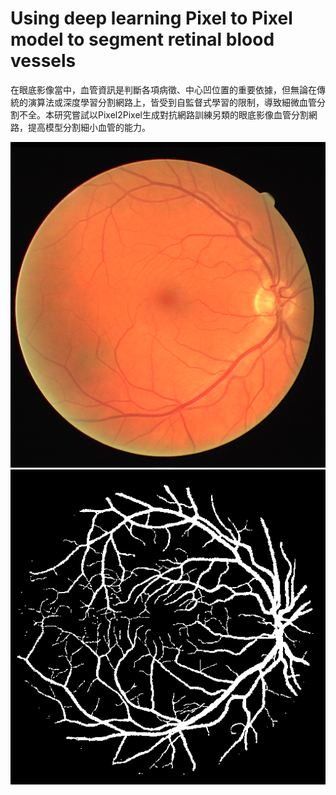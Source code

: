 # Using deep learning Pixel to Pixel model to segment retinal blood vessels
在眼底影像當中，血管資訊是判斷各項病徵、中心凹位置的重要依據，但無論在傳統的演算法或深度學習分割網路上，皆受到自監督式學習的限制，導致細微血管分割不全。本研究嘗試以Pixel2Pixel生成對抗網路訓練另類的眼底影像血管分割網路，提高模型分割細小血管的能力。

![image](https://github.com/yared612/Using-deep-learning-Pixel-to-Pixel-model-to-segment-retinal-blood-vessels/blob/main/git_figure/24_training.tif)
![image](https://github.com/yared612/Using-deep-learning-Pixel-to-Pixel-model-to-segment-retinal-blood-vessels/blob/main/git_figure/24.png)
